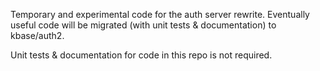 Temporary and experimental code for the auth server rewrite. Eventually 
useful code will be migrated (with unit tests & documentation) to kbase/auth2.

Unit tests & documentation for code in this repo is not required.
